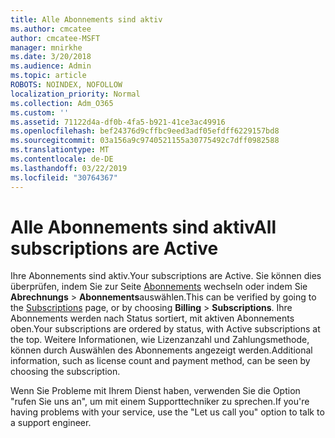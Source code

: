 ```yaml
---
title: Alle Abonnements sind aktiv
ms.author: cmcatee
author: cmcatee-MSFT
manager: mnirkhe
ms.date: 3/20/2018
ms.audience: Admin
ms.topic: article
ROBOTS: NOINDEX, NOFOLLOW
localization_priority: Normal
ms.collection: Adm_O365
ms.custom: ''
ms.assetid: 71122d4a-df0b-4fa5-b921-41ce3ac49916
ms.openlocfilehash: bef24376d9cffbc9eed3adf05efdff6229157bd8
ms.sourcegitcommit: 03a156a9c9740521155a30775492c7dff0982588
ms.translationtype: MT
ms.contentlocale: de-DE
ms.lasthandoff: 03/22/2019
ms.locfileid: "30764367"
---
```

# <a name="all-subscriptions-are-active"></a><span data-ttu-id="d09f1-102">Alle Abonnements sind aktiv</span><span class="sxs-lookup"><span data-stu-id="d09f1-102">All subscriptions are Active</span></span>

<span data-ttu-id="d09f1-103">Ihre Abonnements sind aktiv.</span><span class="sxs-lookup"><span data-stu-id="d09f1-103">Your subscriptions are Active.</span></span> <span data-ttu-id="d09f1-104">Sie können dies überprüfen, indem Sie zur Seite [Abonnements](https://go.microsoft.com/fwlink/p/?linkid=842054) wechseln oder indem Sie **Abrechnungs** \> **Abonnements**auswählen.</span><span class="sxs-lookup"><span data-stu-id="d09f1-104">This can be verified by going to the [Subscriptions](https://go.microsoft.com/fwlink/p/?linkid=842054) page, or by choosing **Billing** \> **Subscriptions**.</span></span> <span data-ttu-id="d09f1-105">Ihre Abonnements werden nach Status sortiert, mit aktiven Abonnements oben.</span><span class="sxs-lookup"><span data-stu-id="d09f1-105">Your subscriptions are ordered by status, with Active subscriptions at the top.</span></span> <span data-ttu-id="d09f1-106">Weitere Informationen, wie Lizenzanzahl und Zahlungsmethode, können durch Auswählen des Abonnements angezeigt werden.</span><span class="sxs-lookup"><span data-stu-id="d09f1-106">Additional information, such as license count and payment method, can be seen by choosing the subscription.</span></span>
  
<span data-ttu-id="d09f1-107">Wenn Sie Probleme mit Ihrem Dienst haben, verwenden Sie die Option "rufen Sie uns an", um mit einem Supporttechniker zu sprechen.</span><span class="sxs-lookup"><span data-stu-id="d09f1-107">If you're having problems with your service, use the "Let us call you" option to talk to a support engineer.</span></span>
  

